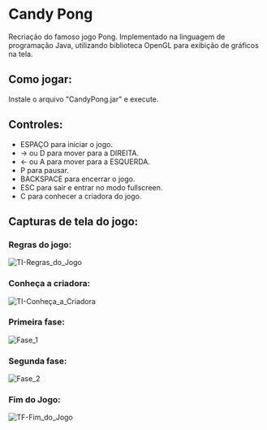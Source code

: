 # Candy Pong
Recriação do famoso jogo Pong. Implementado na linguagem de programação Java, utilizando biblioteca OpenGL para exibição de gráficos na tela.

## Como jogar:
Instale o arquivo "CandyPong.jar" e execute.

## Controles:
* ESPAÇO para iniciar o jogo.
* -> ou D para mover para a DIREITA.
* <- ou A para mover para a ESQUERDA.
* P para pausar.
* BACKSPACE para encerrar o jogo.
* ESC para sair e entrar no modo fullscreen.
* C para conhecer a criadora do jogo.

## Capturas de tela do jogo:
### Regras do jogo:
![TI-Regras_do_Jogo](https://github.com/NayaneMazaro/Candy-Pong/assets/90645768/157255ac-7408-46c4-b754-d70d2cc6aa12)

### Conheça a criadora:
![TI-Conheça_a_Criadora](https://github.com/NayaneMazaro/Candy-Pong/assets/90645768/c7bebcac-0b9e-4e1d-9d0e-c18d72344143)

### Primeira fase:
![Fase_1](https://github.com/NayaneMazaro/Candy-Pong/assets/90645768/cd9e3efe-6caa-46c7-ab22-1c43b948001c)

### Segunda fase:
![Fase_2](https://github.com/NayaneMazaro/Candy-Pong/assets/90645768/be057dac-86ed-49f9-9ff6-f89f3bb2d083)

### Fim do Jogo:
![TF-Fim_do_Jogo](https://github.com/NayaneMazaro/Candy-Pong/assets/90645768/c03124ba-02f4-40f3-a40e-4126c82ffdf4)
